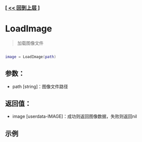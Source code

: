 ### [[ << 回到上层 ]](index.md)

# LoadImage

> 加载图像文件

```lua

image = LoadImage(path)

```

## 参数：

+ path [string]：图像文件路径

## 返回值：

+ image [userdata-IMAGE]：成功则返回图像数据，失败则返回nil

## 示例

```lua

```